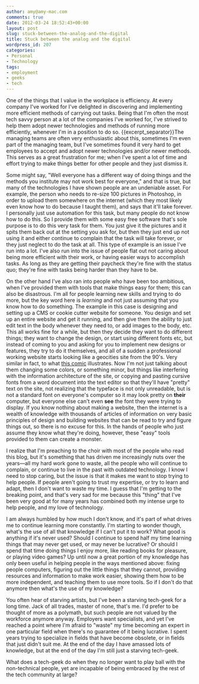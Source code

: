 ```yaml
---
author: amy@amy-mac.com
comments: true
date: 2012-03-24 18:52:43+00:00
layout: post
slug: stuck-between-the-analog-and-the-digital
title: Stuck between the analog and the digital
wordpress_id: 207
categories:
- Personal
- Technology
tags:
- employment
- geeks
- tech
---
```


One of the things that I value in the workplace is efficiency. At every company I've worked for I've delighted in discovering and implementing more efficient methods of carrying out tasks. Being that I'm often the most tech savvy person at a lot of the companies I've worked for, I've strived to help them adopt newer technologies and methods of running more efficiently, whenever I'm in a position to do so. {{excerpt_separator}}The managing teams are often very enthusiastic about this, sometimes I'm even part of the managing team, but I've sometimes found it very hard to get employees to accept and adopt newer technologies and/or newer methods. This serves as a great frustration for me; when I've spent a lot of time and effort trying to make things better for other people and they just dismiss it.

Some might say, "Well everyone has a different way of doing things and the methods you institute may not work best for everyone," and that is true, but many of the technologies I have shown people are an undeniable asset. For example, the person who needs to re-size 100 pictures in Photoshop, in order to upload them somewhere on the internet (which they most likely even know how to do because I taught them), and says that it'll take forever. I personally just use automation for this task, but many people do not know how to do this. So I provide them with some easy free software that's sole purpose is to do this very task for them. You just give it the pictures and it spits them back out at the setting you ask for, but then they just end up not using it and either continue to complain that the task will take forever, or they just neglect to do the task at all. This type of example is an issue I've run into a lot. I've also run into the issue of people flat out not caring about being more efficient with their work, or having easier ways to accomplish tasks. As long as they are getting their paycheck they're fine with the status quo; they're fine with tasks being harder than they have to be.<!-- more -->

On the other hand I've also ran into people who have been too ambitious, when I've provided them with tools that make things easy for them; this can also be disastrous. I'm all for people learning new skills and trying to do more, but the key word here is _learning_ and not just assuming that you know how to do something. The example in this case is designing and setting up a CMS or cookie cutter website for someone. You design and set up an entire website and get it running, and then give them the ability to just edit text in the body whenever they need to, or add images to the body, etc. This all works fine for a while, but then they decide they want to do different things; they want to change the design, or start using different fonts etc, but instead of coming to you and asking for you to implement new designs or features, they try to do it themselves, and all of a sudden a professional working website starts looking like a geocities site from the 90's. Very similar in fact, to what [this comic](http://theoatmeal.com/comics/design_hell) illustrates. Now I'm not just talking about them changing some colors, or something minor, but things like interfering with the information architecture of the site, or copying and pasting cursive fonts from a word document into the text editor so that they'll have "pretty" text on the site, not realizing that the typeface is not only unreadable, but is not a standard font on everyone's computer so it may look pretty on **their** computer, but everyone else can't even **see** the font they were trying to display. If you know nothing about making a website, then the internet is a wealth of knowledge with thousands of articles of information on very basic principles of design and building websites that can be read to try and figure things out, so there is no excuse for this. In the hands of people who just assume they know what they're doing, however, these "easy" tools provided to them can create a monster.

I realize that I'm preaching to the choir with most of the people who read this blog, but it's something that has driven me increasingly nuts over the years—all my hard work gone to waste, all the people who will continue to complain, or continue to live in the past with outdated technology. I know I need to stop caring, but the issue is that it makes me want to stop trying to help people. If people aren't going to trust my expertise, or try to learn and adapt, then I don't want to waste my time. I guess that I'm getting to the breaking point, and that's very sad for me because this "thing" that I've been very good at for many years has combined both my intense urge to help people, and my love of technology.

I am always humbled by how much I don't know, and it's part of what drives me to continue learning more constantly. I'm starting to wonder though, what's the use of all that knowledge if I can't put it to work? What good is anything if it's never used? Should I continue to spend half my time learning things that may never get used, or may never be lucrative? Or should I spend that time doing things I enjoy more, like reading books for pleasure, or playing video games? Up until now a great portion of my knowledge has only been useful in helping people in the ways mentioned above: fixing people computers, figuring out the little things that they cannot, providing resources and information to make work easier, showing them how to be more independent, and teaching them to use more tools. So if I don't do that anymore then what's the use of my knowledge?

You often hear of starving artists, but I've been a starving tech-geek for a long time. Jack of all trades, master of none, that's me. I'd prefer to be thought of more as a polymath, but such people are not valued by the workforce anymore anyway. Employers want specialists, and yet I've reached a point where I'm afraid to "waste" my time becoming an expert in one particular field when there's no guarantee of it being lucrative. I spent years trying to specialize in fields that have become obsolete, or in fields that just didn't suit me. At the end of the day I have amassed lots of knowledge, but at the end of the day I'm still just a starving tech-geek.

What does a tech-geek do when they no longer want to play ball with the non-technical people, yet are incapable of being embraced by the rest of the tech community at large?
